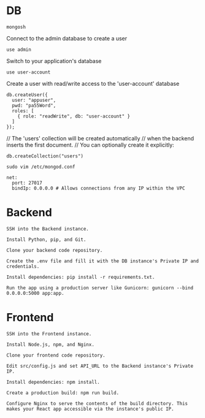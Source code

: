 # DB
```
mongosh
```
Connect to the admin database to create a user
```
use admin
```

Switch to your application's database
```
use user-account
```
Create a user with read/write access to the 'user-account' database
```
db.createUser({
  user: "appuser",
  pwd: "pa55Word",
  roles: [
    { role: "readWrite", db: "user-account" }
  ]
});
```

// The 'users' collection will be created automatically
// when the backend inserts the first document.
// You can optionally create it explicitly:
```
db.createCollection("users")
```
```
sudo vim /etc/mongod.conf
```

```
net:
  port: 27017
  bindIp: 0.0.0.0 # Allows connections from any IP within the VPC
```
# Backend
```
SSH into the Backend instance.

Install Python, pip, and Git.

Clone your backend code repository.

Create the .env file and fill it with the DB instance's Private IP and credentials.

Install dependencies: pip install -r requirements.txt.

Run the app using a production server like Gunicorn: gunicorn --bind 0.0.0.0:5000 app:app.

```
# Frontend

```
SSH into the Frontend instance.

Install Node.js, npm, and Nginx.

Clone your frontend code repository.

Edit src/config.js and set API_URL to the Backend instance's Private IP.

Install dependencies: npm install.

Create a production build: npm run build.

Configure Nginx to serve the contents of the build directory. This makes your React app accessible via the instance's public IP.
```